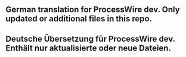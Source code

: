 ## German translation for ProcessWire dev. Only updated or additional files in this repo.

## Deutsche Übersetzung für ProcessWire dev. Enthält nur aktualisierte oder neue Dateien.
